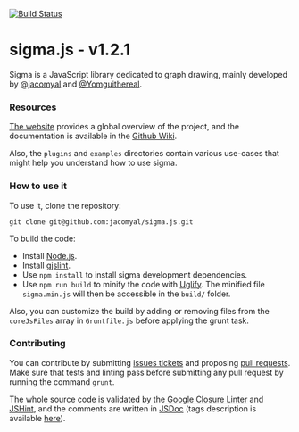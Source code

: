 [![Build Status](https://travis-ci.org/jacomyal/sigma.js.svg)](https://travis-ci.org/jacomyal/sigma.js)

sigma.js - v1.2.1
=================

Sigma is a JavaScript library dedicated to graph drawing, mainly developed by [@jacomyal](https://github.com/jacomyal) and [@Yomguithereal](https://github.com/Yomguithereal).

### Resources

[The website](http://sigmajs.org) provides a global overview of the project, and the documentation is available in the [Github Wiki](https://github.com/jacomyal/sigma.js/wiki).

Also, the `plugins` and `examples` directories contain various use-cases that might help you understand how to use sigma.

### How to use it

To use it, clone the repository:

```
git clone git@github.com:jacomyal/sigma.js.git
```

To build the code:

 - Install [Node.js](http://nodejs.org/).
 - Install [gjslint](https://developers.google.com/closure/utilities/docs/linter_howto?hl=en).
 - Use `npm install` to install sigma development dependencies.
 - Use `npm run build` to minify the code with [Uglify](https://github.com/mishoo/UglifyJS). The minified file `sigma.min.js` will then be accessible in the `build/` folder.

Also, you can customize the build by adding or removing files from the `coreJsFiles` array in `Gruntfile.js` before applying the grunt task.

### Contributing

You can contribute by submitting [issues tickets](http://github.com/jacomyal/sigma.js/issues) and proposing [pull requests](http://github.com/jacomyal/sigma.js/pulls). Make sure that tests and linting pass before submitting any pull request by running the command `grunt`.

The whole source code is validated by the [Google Closure Linter](https://developers.google.com/closure/utilities/) and [JSHint](http://www.jshint.com/), and the comments are written in [JSDoc](http://en.wikipedia.org/wiki/JSDoc) (tags description is available [here](https://developers.google.com/closure/compiler/docs/js-for-compiler)).
